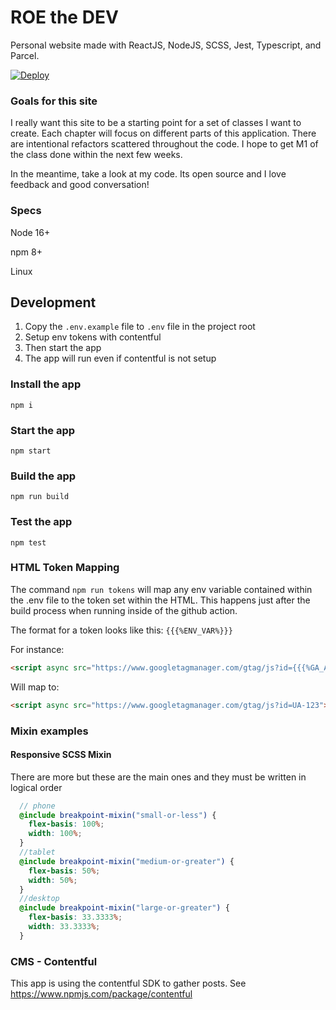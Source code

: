 # ROE the DEV
Personal website made with ReactJS, NodeJS, SCSS, Jest, Typescript, and Parcel.

[![Deploy](https://github.com/rardoz/roethedev/actions/workflows/deploy.yml/badge.svg)](https://github.com/rardoz/roethedev/actions/workflows/deploy.yml)


### Goals for this site

I really want this site to be a starting point for a set of classes I want to create. Each chapter will focus on different parts of this application. There are intentional refactors scattered throughout the code. I hope to get M1 of the class done within the next few weeks.

In the meantime, take a look at my code. Its open source and I love feedback and good conversation!

### Specs

Node 16+

npm 8+

Linux

## Development
1. Copy the `.env.example` file to `.env` file in the project root
1. Setup env tokens with contentful
1. Then start the app
1. The app will run even if contentful is not setup

### Install the app
`npm i`
### Start the app
`npm start`

### Build the app
`npm run build`

### Test the app
`npm test`

### HTML Token Mapping
The command `npm run tokens` will map any env variable contained within the .env file to the token set within the HTML. This happens just after the build process when running inside of the github action.

The format for a token looks like this:
`{{{%ENV_VAR%}}}`

For instance:

```html
<script async src="https://www.googletagmanager.com/gtag/js?id={{{%GA_AD_SENSE_TRACKING_ID%}}}"></script>
```

Will map to:

```html
<script async src="https://www.googletagmanager.com/gtag/js?id=UA-123"></script>
```

### Mixin examples

#### Responsive SCSS Mixin
There are more but these are the main ones and they must be written in logical order

```scss
  // phone
  @include breakpoint-mixin("small-or-less") {
    flex-basis: 100%;
    width: 100%;
  }
  //tablet
  @include breakpoint-mixin("medium-or-greater") {
    flex-basis: 50%;
    width: 50%;
  }
  //desktop
  @include breakpoint-mixin("large-or-greater") {
    flex-basis: 33.3333%;
    width: 33.3333%;
  }
```

### CMS - Contentful

This app is using the contentful SDK to gather posts.
See https://www.npmjs.com/package/contentful
